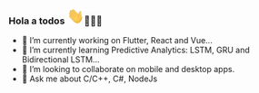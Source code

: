 ### Hola a todos <img src="https://raw.githubusercontent.com/ABSphreak/ABSphreak/master/gifs/Hi.gif" width="30px">🦇👨‍💻

- 🔭 I’m currently working on Flutter, React and Vue...
- 🌱 I’m currently learning Predictive Analytics: LSTM, GRU and Bidirectional LSTM...
- 👯 I’m looking to collaborate on mobile and desktop apps.
- 💬 Ask me about C/C++, C#, NodeJs

<!--
**brunodiazu/brunodiazu** is a ✨ _special_ ✨ repository because its `README.md` (this file) appears on your GitHub profile.

-->

<!--
<img src="https://github-readme-stats.vercel.app/api?username=brunodiazu&&show_icons=true&title_color=ffffff&icon_color=bb2acf&text_color=daf7dc&bg_color=151515">
-->
